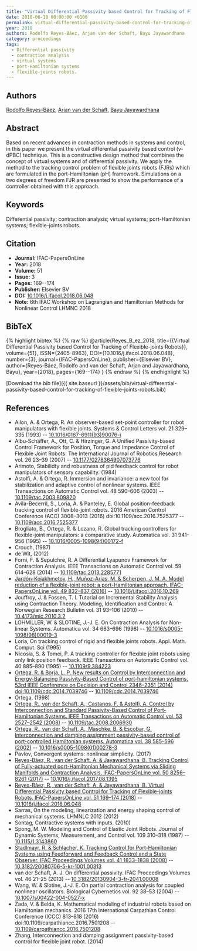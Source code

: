 ```yaml
---
title: "Virtual Differential Passivity based Control for Tracking of Flexible-joints Robots"
date: 2018-06-18 00:00:00 +0100
permalink: virtual-differential-passivity-based-control-for-tracking-of-flexible-joints-robots
year: 2018
authors: Rodolfo Reyes-Báez, Arjan van der Schaft, Bayu Jayawardhana
category: proceedings
tags:
  - Differential passivity
  - contraction analysis
  - virtual systems
  - port-Hamiltonian systems
  - flexible-joints robots.
---
```

 
## Authors
[Rodolfo Reyes-Báez](authors/rodolfo-reyes-baez), [Arjan van der Schaft](authors/arjan-van-der-schaft), [Bayu Jayawardhana](authors/bayu-jayawardhana)
 
## Abstract
Based on recent advances in contraction methods in systems and control, in this paper we present the virtual differential passivity based control (v-dPBC) technique. This is a constructive design method that combines the concept of virtual systems and of differential passivity. We apply the method to the tracking control problem of flexible joints robots (FJRs) which are formulated in the port-Hamiltonian (pH) framework. Simulations on a two degrees of freedom FJR are presented to show the performance of a controller obtained with this approach.
 
## Keywords
Differential passivity; contraction analysis; virtual systems; port-Hamiltonian systems; flexible-joints robots.
 
## Citation
- **Journal:** IFAC-PapersOnLine
- **Year:** 2018
- **Volume:** 51
- **Issue:** 3
- **Pages:** 169--174
- **Publisher:** Elsevier BV
- **DOI:** [10.1016/j.ifacol.2018.06.048](https://doi.org/10.1016/j.ifacol.2018.06.048)
- **Note:** 6th IFAC Workshop on Lagrangian and Hamiltonian Methods for Nonlinear Control LHMNC 2018
 
## BibTeX
{% highlight bibtex %}
{% raw %}
@article{Reyes_B_ez_2018,
  title={{Virtual Differential Passivity based Control for Tracking of Flexible-joints Robots}},
  volume={51},
  ISSN={2405-8963},
  DOI={10.1016/j.ifacol.2018.06.048},
  number={3},
  journal={IFAC-PapersOnLine},
  publisher={Elsevier BV},
  author={Reyes-Báez, Rodolfo and van der Schaft, Arjan and Jayawardhana, Bayu},
  year={2018},
  pages={169--174}
}
{% endraw %}
{% endhighlight %}
 
[Download the bib file]({{ site.baseurl }}/assets/bib/virtual-differential-passivity-based-control-for-tracking-of-flexible-joints-robots.bib)
 
## References
- Ailon, A. & Ortega, R. An observer-based set-point controller for robot manipulators with flexible joints. Systems &amp; Control Letters vol. 21 329–335 (1993) -- [10.1016/0167-6911(93)90076-i](https://doi.org/10.1016/0167-6911(93)90076-i)
- Albu-Schäffer, A., Ott, C. & Hirzinger, G. A Unified Passivity-based Control Framework for Position, Torque and                 Impedance Control of Flexible Joint Robots. The International Journal of Robotics Research vol. 26 23–39 (2007) -- [10.1177/0278364907073776](https://doi.org/10.1177/0278364907073776)
- Arimoto, Stabilidty and robustness of pid feedback control for robot manipulators of sensory capability. (1984)
- Astolfi, A. & Ortega, R. Immersion and invariance: a new tool for stabilization and adaptive control of nonlinear systems. IEEE Transactions on Automatic Control vol. 48 590–606 (2003) -- [10.1109/tac.2003.809820](https://doi.org/10.1109/tac.2003.809820)
- Avila-Becerril, S., Loria, A. & Panteley, E. Global position-feedback tracking control of flexible-joint robots. 2016 American Control Conference (ACC) 3008–3013 (2016) doi:10.1109/acc.2016.7525377 -- [10.1109/acc.2016.7525377](https://doi.org/10.1109/acc.2016.7525377)
- Brogliato, B., Ortega, R. & Lozano, R. Global tracking controllers for flexible-joint manipulators: a comparative study. Automatica vol. 31 941–956 (1995) -- [10.1016/0005-1098(94)00172-f](https://doi.org/10.1016/0005-1098(94)00172-f)
- Crouch, (1987)
- de Wit, (2012)
- Forni, F. & Sepulchre, R. A Differential Lyapunov Framework for Contraction Analysis. IEEE Transactions on Automatic Control vol. 59 614–628 (2014) -- [10.1109/tac.2013.2285771](https://doi.org/10.1109/tac.2013.2285771)
- [Jardón-Kojakhmetov, H., Muñoz-Arias, M. & Scherpen, J. M. A. Model reduction of a flexible-joint robot: a port-Hamiltonian approach. IFAC-PapersOnLine vol. 49 832–837 (2016)](model-reduction-of-a-flexible-joint-robot-a-port-hamiltonian-approach) -- [10.1016/j.ifacol.2016.10.269](https://doi.org/10.1016/j.ifacol.2016.10.269)
- Jouffroy, J. & Fossen, T. I. Tutorial on Incremental Stability Analysis using Contraction Theory. Modeling, Identification and Control: A Norwegian Research Bulletin vol. 31 93–106 (2010) -- [10.4173/mic.2010.3.2](https://doi.org/10.4173/mic.2010.3.2)
- LOHMILLER, W. & SLOTINE, J.-J. E. On Contraction Analysis for Non-linear Systems. Automatica vol. 34 683–696 (1998) -- [10.1016/s0005-1098(98)00019-3](https://doi.org/10.1016/s0005-1098(98)00019-3)
- Loria, On tracking control of rigid and flexible joints robots. Appl. Math. Comput. Sci (1995)
- Nicosia, S. & Tomei, P. A tracking controller for flexible joint robots using only link position feedback. IEEE Transactions on Automatic Control vol. 40 885–890 (1995) -- [10.1109/9.384223](https://doi.org/10.1109/9.384223)
- [Ortega, R. & Borja, L. P. New results on Control by Interconnection and Energy-Balancing Passivity-Based Control of port-hamiltonian systems. 53rd IEEE Conference on Decision and Control 2346–2351 (2014) doi:10.1109/cdc.2014.7039746](new-results-on-control-by-interconnection-and-energy-balancing-passivity-based-control-of-port-hamiltonian-systems) -- [10.1109/cdc.2014.7039746](https://doi.org/10.1109/cdc.2014.7039746)
- Ortega, (1998)
- [Ortega, R., van der Schaft, A., Castanos, F. & Astolfi, A. Control by Interconnection and Standard Passivity-Based Control of Port-Hamiltonian Systems. IEEE Transactions on Automatic Control vol. 53 2527–2542 (2008)](control-by-interconnection-and-standard-passivity-based-control-of-port-hamiltonian-systems) -- [10.1109/tac.2008.2006930](https://doi.org/10.1109/tac.2008.2006930)
- [Ortega, R., van der Schaft, A., Maschke, B. & Escobar, G. Interconnection and damping assignment passivity-based control of port-controlled Hamiltonian systems. Automatica vol. 38 585–596 (2002)](interconnection-and-damping-assignment-passivity-based-control-of-port-controlled-hamiltonian-systems) -- [10.1016/s0005-1098(01)00278-3](https://doi.org/10.1016/s0005-1098(01)00278-3)
- Pavlov, Convergent systems: nonlinear simplicity. (2017)
- [Reyes-Báez, R., van der Schaft, A. & Jayawardhana, B. Tracking Control of Fully-actuated port-Hamiltonian Mechanical Systems via Sliding Manifolds and Contraction Analysis. IFAC-PapersOnLine vol. 50 8256–8261 (2017)](tracking-control-of-fully-actuated-port-hamiltonian-mechanical-systems-via-sliding-manifolds-and-contraction-analysis) -- [10.1016/j.ifacol.2017.08.1395](https://doi.org/10.1016/j.ifacol.2017.08.1395)
- [Reyes-Báez, R., van der Schaft, A. & Jayawardhana, B. Virtual Differential Passivity based Control for Tracking of Flexible-joints Robots. IFAC-PapersOnLine vol. 51 169–174 (2018)](virtual-differential-passivity-based-control-for-tracking-of-flexible-joints-robots) -- [10.1016/j.ifacol.2018.06.048](https://doi.org/10.1016/j.ifacol.2018.06.048)
- Sarras, On the modeling, linearization and energy shaping control of mechanical systems. LHMNLC 2012 (2012)
- Sontag, Contractive systems with inputs. (2010)
- Spong, M. W. Modeling and Control of Elastic Joint Robots. Journal of Dynamic Systems, Measurement, and Control vol. 109 310–318 (1987) -- [10.1115/1.3143860](https://doi.org/10.1115/1.3143860)
- [Stadlmayr, R. & Schlacher, K. Tracking Control for Port-Hamiltonian Systems using Feedforward and Feedback Control and a State Observer. IFAC Proceedings Volumes vol. 41 1833–1838 (2008)](tracking-control-for-port-hamiltonian-systems-using-feedforward-and-feedback-control-and-a-state-observer) -- [10.3182/20080706-5-kr-1001.00313](https://doi.org/10.3182/20080706-5-kr-1001.00313)
- van der Schaft, A. J. On differential passivity. IFAC Proceedings Volumes vol. 46 21–25 (2013) -- [10.3182/20130904-3-fr-2041.00008](https://doi.org/10.3182/20130904-3-fr-2041.00008)
- Wang, W. & Slotine, J.-J. E. On partial contraction analysis for coupled nonlinear oscillators. Biological Cybernetics vol. 92 38–53 (2004) -- [10.1007/s00422-004-0527-x](https://doi.org/10.1007/s00422-004-0527-x)
- Zada, V. & Belda, K. Mathematical modeling of industrial robots based on Hamiltonian mechanics. 2016 17th International Carpathian Control Conference (ICCC) 813–818 (2016) doi:10.1109/carpathiancc.2016.7501208 -- [10.1109/carpathiancc.2016.7501208](https://doi.org/10.1109/carpathiancc.2016.7501208)
- Zhang, Interconnection and damping assignment passivity-based control for flexible joint robot. (2014)

